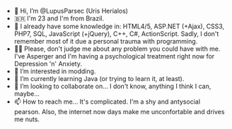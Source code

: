 - 👋 Hi, I’m @LupusParsec (Uris Herialos)
- 🇧🇷 I'm 23 and I'm from Brazil.
- 🧠 I already have some knowledge in: HTML4/5, ASP.NET (+Ajax), CSS3, PHP7, SQL, JavaScript (+jQuery), C++, C#, ActionScript. Sadly, I don't remember most of it due a personal trauma with programming.
- 🤦‍♂️ Please, don't judge me about any problem you could have with me. I've Asperger and I'm having a psychological treatment right now for Depression 'n' Anxiety.
- 👀 I’m interested in modding.
- 🌱 I’m currently learning Java (or trying to learn it, at least).
- 💞️ I’m looking to collaborate on... I don't know, anything I think I can, maybe...
- 📫 How to reach me... It's complicated. I'm a shy and antysocial pearson. Also, the internet now days make me unconfortable and drives me nuts.

<!---
LupusParsec/LupusParsec is a ✨ special ✨ repository because its `README.md` (this file) appears on your GitHub profile.
You can click the Preview link to take a look at your changes.
--->
